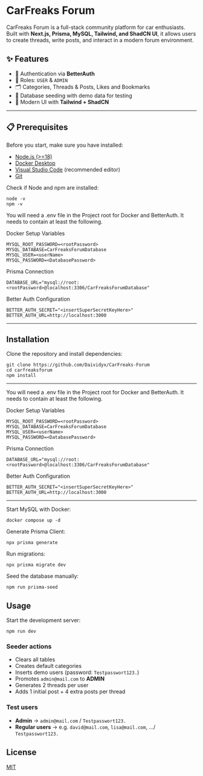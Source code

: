 # CarFreaks Forum

CarFreaks Forum is a full-stack community platform for car enthusiasts.  
Built with **Next.js, Prisma, MySQL, Tailwind, and ShadCN UI**, it allows users to create threads, write posts, and interact in a modern forum environment.

## ✨ Features

- 🔐 Authentication via **BetterAuth**
- 👥 Roles: `USER` & `ADMIN`
- 🗂️ Categories, Threads & Posts, Likes and Bookmarks
- 🌱 Database seeding with demo data for testing
- 🎨 Modern UI with **Tailwind + ShadCN**

---

## 📋 Prerequisites

Before you start, make sure you have installed:

- [Node.js (>=18)](https://nodejs.org/)
- [Docker Desktop](https://www.docker.com/products/docker-desktop/)
- [Visual Studio Code](https://code.visualstudio.com/) (recommended editor)
- [Git](https://git-scm.com/)

Check if Node and npm are installed:

    node -v
    npm -v

You will need a .env file in the Project root for Docker and BetterAuth.
It needs to contain at least the following.

Docker Setup Variables

    MYSQL_ROOT_PASSWORD=<rootPassword>
    MYSQL_DATABASE=CarFreaksForumDatabase
    MYSQL_USER=<userName>
    MYSQL_PASSWORD=<DatabasePassword>

Prisma Connection

    DATABASE_URL="mysql://root:<rootPassword>@localhost:3306/CarFreaksForumDatabase"

Better Auth Configuration

    BETTER_AUTH_SECRET="<insertSuperSecretKeyHere>"
    BETTER_AUTH_URL=http://localhost:3000

---

## Installation

Clone the repository and install dependencies:

    git clone https://github.com/Daividyx/CarFreaks-Forum
    cd carfreaksforum
    npm install

---

You will need a .env file in the Project root for Docker and BetterAuth.
It needs to contain at least the following.

Docker Setup Variables

    MYSQL_ROOT_PASSWORD=<rootPassword>
    MYSQL_DATABASE=CarFreaksForumDatabase
    MYSQL_USER=<userName>
    MYSQL_PASSWORD=<DatabasePassword>

Prisma Connection

    DATABASE_URL="mysql://root:<rootPassword>@localhost:3306/CarFreaksForumDatabase"

Better Auth Configuration

    BETTER_AUTH_SECRET="<insertSuperSecretKeyHere>"
    BETTER_AUTH_URL=http://localhost:3000

---

Start MySQL with Docker:

    docker compose up -d

Generate Prisma Client:

    npx prisma generate

Run migrations:

    npx prisma migrate dev

Seed the database manually:

    npm run prisma-seed

## Usage

Start the development server:

    npm run dev

### Seeder actions

- Clears all tables
- Creates default categories
- Inserts demo users (password: `Testpasswort123.`)
- Promotes `admin@mail.com` to **ADMIN**
- Generates 2 threads per user
- Adds 1 initial post + 4 extra posts per thread

### Test users

- **Admin** → `admin@mail.com` / `Testpasswort123.`
- **Regular users** → e.g. `david@mail.com`, `lisa@mail.com`, .../ `Testpasswort123.`

## License

[MIT](https://choosealicense.com/licenses/mit/)
